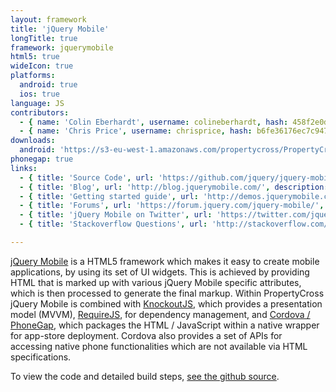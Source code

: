 ```yaml
---
layout: framework
title: 'jQuery Mobile'
longTitle: true
framework: jquerymobile
html5: true
wideIcon: true
platforms:
  android: true
  ios: true
language: JS
contributors:
  - { name: 'Colin Eberhardt', username: colineberhardt, hash: 458f2e0d08d4114f8b323798cfea141d }
  - { name: 'Chris Price', username: chrisprice, hash: b6fe36176ec7c9475374a5cd3b7bef1a }
downloads:
  android: 'https://s3-eu-west-1.amazonaws.com/propertycross/PropertyCross-jquerymobile-2f27e2e7f5dff03000a70364117d90c08ffe8b78.apk'
phonegap: true
links:
  - { title: 'Source Code', url: 'https://github.com/jquery/jquery-mobile', description: '- The full project source code is available on GitHub.' }
  - { title: 'Blog', url: 'http://blog.jquerymobile.com/', description: '- The official blog contains plenty of useful information about future releases and jQuery mobile features.' }
  - { title: 'Getting started guide', url: 'http://demos.jquerymobile.com/1.2.0/docs/about/getting-started.html', description: '- A detailed guide providing the fundamentals of jQuery mobile development.' }
  - { title: 'Forums', url: 'https://forum.jquery.com/jquery-mobile/', description: '- The official jQuery mobile forum is very active with passionate developers.' }
  - { title: 'jQuery Mobile on Twitter', url: 'https://twitter.com/jquerymobile', description: '- jQuery mobile''s Twitter account is not updated regularly anymore but has lots of useful articles from the past.' }
  - { title: 'Stackoverflow Questions', url: 'http://stackoverflow.com/questions/tagged/jquery-mobile', description: '- A number of questions and answers relating to jQuery mobile on Stackoverflow.' }

---
```


[jQuery Mobile](http://jquerymobile.com) is a HTML5 framework which makes it easy to create mobile applications, by using its set of UI widgets. This is achieved by providing HTML that is marked up with various jQuery Mobile specific attributes, which is then processed to generate the final markup. Within PropertyCross jQuery Mobile is combined with [KnockoutJS](http://knockoutjs.com/), which provides a presentation model (MVVM), [RequireJS](http://requirejs.org/), for dependency management, and [Cordova / PhoneGap](http://phonegap.com/), which packages the HTML / JavaScript within a native wrapper for app-store deployment. Cordova also provides a set of APIs for accessing native phone functionalities which are not available via HTML specifications.

To view the code and detailed build steps, <a href='{{ site.githuburl }}/tree/master/jquerymobile'>see the github source</a>.
